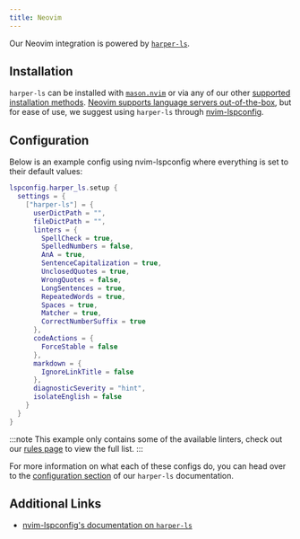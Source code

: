 ```yaml
---
title: Neovim
---
```


Our Neovim integration is powered by [`harper-ls`](./language-server).

## Installation

`harper-ls` can be installed with [`mason.nvim`](https://mason-registry.dev/registry/list?search=harper-ls) or via any of our other [supported installation methods](./language-server#Installation). [Neovim supports language servers out-of-the-box](https://neovim.io/doc/user/lsp.html), but for ease of use, we suggest using `harper-ls` through [nvim-lspconfig](https://github.com/neovim/nvim-lspconfig/tree/master).

## Configuration

Below is an example config using nvim-lspconfig where everything is set to their default values:

```lua title=inti.lua
lspconfig.harper_ls.setup {
  settings = {
    ["harper-ls"] = {
      userDictPath = "",
      fileDictPath = "",
      linters = {
        SpellCheck = true,
        SpelledNumbers = false,
        AnA = true,
        SentenceCapitalization = true,
        UnclosedQuotes = true,
        WrongQuotes = false,
        LongSentences = true,
        RepeatedWords = true,
        Spaces = true,
        Matcher = true,
        CorrectNumberSuffix = true
      },
      codeActions = {
        ForceStable = false
      },
      markdown = {
        IgnoreLinkTitle = false
      },
      diagnosticSeverity = "hint",
      isolateEnglish = false
    }
  }
}
```

:::note
This example only contains some of the available linters, check out our [rules page](../rules) to view the full list.
:::

For more information on what each of these configs do, you can head over to the [configuration section](./language-server#Configuration) of our `harper-ls` documentation.

## Additional Links

- [nvim-lspconfig's documentation on `harper-ls`](https://github.com/neovim/nvim-lspconfig/blob/master/doc/configs.md#harper_ls)
